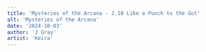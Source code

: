 ```yaml
---
title: 'Mysteries of the Arcana - 2.10 Like a Punch to the Gut'
alt: 'Mysteries of the Arcana'
date: '2024-10-03'
author: 'J Gray'
artist: 'Keira'
---
```

